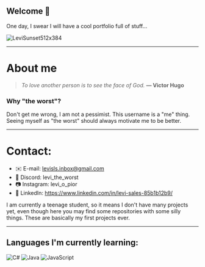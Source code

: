 ## Welcome 👋
One day, I swear I will have a cool portfolio full of stuff...

![LeviSunset512x384](https://github.com/levi-the-worst/levi-the-worst/assets/105523157/a2812e49-d9f9-403a-b1af-19aac1bca0e7)

<hr>

# About me

> *To love another person is to see the face of God.* **— Victor Hugo**

### Why "the worst"?
Don't get me wrong, I am not a pessimist.
This username is a "me" thing. Seeing myself as "the worst" should always motivate me to be better.

<hr>

# Contact:
- ✉️ E-mail: levisls.inbox@gmail.com
- 👾 Discord: levi_the_worst
- 📷 Instagram: levi_o_pior
- 💼 LinkedIn: https://www.linkedin.com/in/levi-sales-85b1b12b9/

I am currently a teenage student, so it means I don't have many projects yet, even though here you may find some repositories with some silly things. These are basically my first projects ever.

<hr>

## Languages I'm currently learning:

![C#](https://img.shields.io/badge/C%23-007ACC?style=for-the-badge&logo=CSharp&logoColor=white) ![Java](https://img.shields.io/badge/Java-ED8B00?style=for-the-badge&logo=openjdk&logoColor=white) ![JavaScript](https://shields.io/badge/JavaScript-F7DF1E?logo=JavaScript&logoColor=000&style=for-the-badge)

